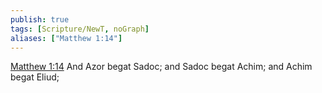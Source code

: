 ```yaml
---
publish: true
tags: [Scripture/NewT, noGraph]
aliases: ["Matthew 1:14"]
---
```

[Matthew 1:14](https://churchofjesuschrist.org/study/scriptures/nt/matt/1?lang=eng&id=p14#p14) And Azor begat Sadoc; and Sadoc begat Achim; and Achim begat Eliud;

